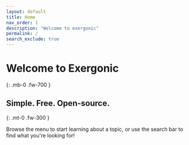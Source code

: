 ```yaml
---
layout: default
title: Home
nav_order: 1
description: "Welcome to exergonic"
permalink: /
search_exclude: true
---
```


# Welcome to Exergonic
{: .mb-0 .fw-700 }
## Simple. Free. Open-source.
{: .mt-0 .fw-300 }

Browse the menu to start learning about a topic, or use the search bar to find what you're looking for!

